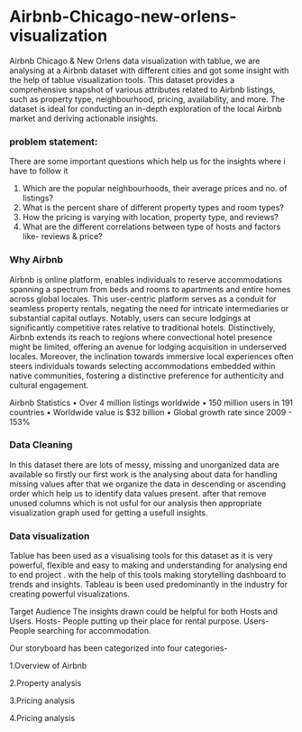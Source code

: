 # Airbnb-Chicago-new-orlens-visualization
Airbnb Chicago &amp; New Orlens data visualization with tablue, we are analysing at a Airbnb dataset with different cities and got some insight with the help of tablue visualization tools. This dataset provides a comprehensive snapshot of various attributes related to Airbnb listings, such as property type, neighbourhood, pricing, availability, and more. The dataset is ideal for conducting an in-depth exploration of the local Airbnb market and deriving actionable insights.

### problem statement:
There are some important questions which help us for the insights where i have to follow it
1. Which are the popular neighbourhoods, their average prices and no. of listings?
2. What is the percent share of different property types and room types?
3. How the pricing is varying with location, property type, and reviews?
4. What are the different correlations between type of hosts and factors like- reviews & price?

### Why Airbnb 
Airbnb is online platform, enables individuals to reserve accommodations spanning a spectrum from beds and rooms to apartments and entire homes across global locales. This user-centric platform serves as a conduit for seamless property rentals, negating the need for intricate intermediaries or substantial capital outlays. Notably, users can secure lodgings at significantly competitive rates relative to traditional hotels. Distinctively, Airbnb extends its reach to regions where convectional hotel presence might be limited, offering an avenue for lodging acquisition in underserved locales. Moreover, the inclination towards immersive local experiences often steers individuals towards selecting accommodations embedded within native communities, fostering a distinctive preference for authenticity and cultural engagement.

Airbnb Statistics • Over 4 million listings worldwide • 150 million users in 191 countries • Worldwide value is $32 billion • Global growth rate since 2009 - 153%

### Data Cleaning
In this dataset there are lots of messy, missing and unorganized data are available so firstly our first work is the analysing about data for handling missing values after that we organize the data in descending or ascending order which help us to identify data values present. after that remove unused columns which is not usful for our analysis then appropriate visualization graph used for getting a usefull insights.

### Data visualization
Tablue has been used as a visualising tools for this dataset as it is very powerful, flexible and easy to making and understanding for analysing end to end project . with the help of this tools making storytelling dashboard to trends and insights.
Tableau is been used predominantly in the industry for creating powerful visualizations.

Target Audience The insights drawn could be helpful for both Hosts and Users. Hosts- People putting up their place for rental purpose. Users- People searching for accommodation.

Our storyboard has been categorized into four categories-

1.Overview of Airbnb

2.Property analysis

3.Pricing analysis

4.Pricing analysis
